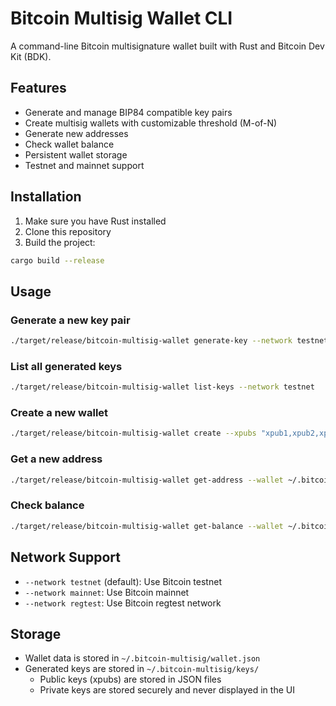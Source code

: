 # Bitcoin Multisig Wallet CLI

A command-line Bitcoin multisignature wallet built with Rust and Bitcoin Dev Kit (BDK).

## Features

- Generate and manage BIP84 compatible key pairs
- Create multisig wallets with customizable threshold (M-of-N)
- Generate new addresses
- Check wallet balance
- Persistent wallet storage
- Testnet and mainnet support

## Installation

1. Make sure you have Rust installed
2. Clone this repository
3. Build the project:
```bash
cargo build --release
```

## Usage

### Generate a new key pair
```bash
./target/release/bitcoin-multisig-wallet generate-key --network testnet --index 0
```

### List all generated keys
```bash
./target/release/bitcoin-multisig-wallet list-keys --network testnet
```

### Create a new wallet
```bash
./target/release/bitcoin-multisig-wallet create --xpubs "xpub1,xpub2,xpub3" --threshold 2 --network testnet
```

### Get a new address
```bash
./target/release/bitcoin-multisig-wallet get-address --wallet ~/.bitcoin-multisig/wallet.json
```

### Check balance
```bash
./target/release/bitcoin-multisig-wallet get-balance --wallet ~/.bitcoin-multisig/wallet.json
```

## Network Support

- `--network testnet` (default): Use Bitcoin testnet
- `--network mainnet`: Use Bitcoin mainnet
- `--network regtest`: Use Bitcoin regtest network

## Storage

- Wallet data is stored in `~/.bitcoin-multisig/wallet.json`
- Generated keys are stored in `~/.bitcoin-multisig/keys/`
  - Public keys (xpubs) are stored in JSON files
  - Private keys are stored securely and never displayed in the UI
